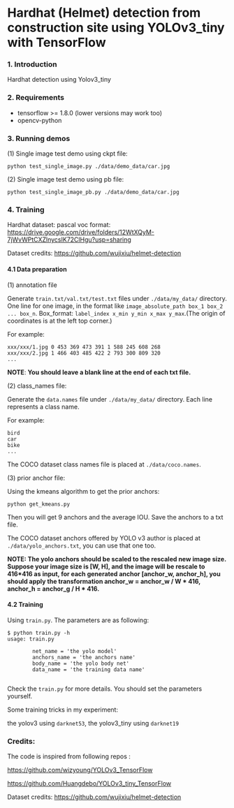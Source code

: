 #  Hardhat (Helmet) detection from construction site using YOLOv3_tiny with TensorFlow

### 1. Introduction

Hardhat detection using Yolov3_tiny

### 2. Requirements

- tensorflow >= 1.8.0 (lower versions may work too)
- opencv-python


### 3. Running demos

(1) Single image test demo using ckpt file:

```shell
python test_single_image.py ./data/demo_data/car.jpg
```

(2) Single image test demo using pb file:

```shell
python test_single_image_pb.py ./data/demo_data/car.jpg
```

### 4. Training

Hardhat dataset: pascal voc format: https://drive.google.com/drive/folders/12WtXQyM-7jWvWPtCXZlnycsIK72ClHgu?usp=sharing

Dataset credits: https://github.com/wujixiu/helmet-detection

#### 4.1 Data preparation 

(1) annotation file

Generate `train.txt/val.txt/test.txt` files under `./data/my_data/` directory. 
One line for one image, in the format like `image_absolute_path box_1 box_2 ... box_n`. 
Box_format: `label_index x_min y_min x_max y_max`.(The origin of coordinates is at the left top corner.)

For example:

```
xxx/xxx/1.jpg 0 453 369 473 391 1 588 245 608 268
xxx/xxx/2.jpg 1 466 403 485 422 2 793 300 809 320
...
```

**NOTE**: **You should leave a blank line at the end of each txt file.**

(2)  class_names file:

Generate the `data.names` file under `./data/my_data/` directory. Each line represents a class name.

For example:

```
bird
car
bike
...
```

The COCO dataset class names file is placed at `./data/coco.names`.

(3) prior anchor file:

Using the kmeans algorithm to get the prior anchors:

```
python get_kmeans.py
```

Then you will get 9 anchors and the average IOU. Save the anchors to a txt file.

The COCO dataset anchors offered by YOLO v3 author is placed at `./data/yolo_anchors.txt`, you can use that one too.

**NOTE: The yolo anchors should be scaled to the rescaled new image size. 
Suppose your image size is [W, H], and the image will be rescale to 416*416 as input, for each generated anchor [anchor_w, anchor_h], 
you should apply the transformation anchor_w = anchor_w / W * 416, anchor_h = anchor_g / H * 416.**

#### 4.2 Training

Using `train.py`. The parameters are as following:

```shell
$ python train.py -h
usage: train.py 

        net_name = 'the yolo model'
        anchors_name = 'the anchors name'
        body_name = 'the yolo body net'
        data_name = 'the training data name'


```

Check the `train.py` for more details. You should set the parameters yourself. 

Some training tricks in my experiment:

the yolov3 using  `darknet53`, the yolov3_tiny using `darknet19`



### Credits:

The code is inspired from following repos :

https://github.com/wizyoung/YOLOv3_TensorFlow

https://github.com/Huangdebo/YOLOv3_tiny_TensorFlow

Dataset credits: https://github.com/wujixiu/helmet-detection





 

